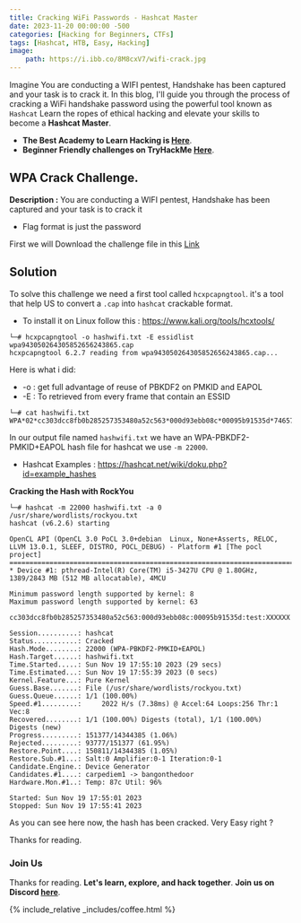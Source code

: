 ```yaml
---
title: Cracking WiFi Passwords - Hashcat Master
date: 2023-11-20 00:00:00 -500
categories: [Hacking for Beginners, CTFs]
tags: [Hashcat, HTB, Easy, Hacking]
image:
    path: https://i.ibb.co/8M8cxV7/wifi-crack.jpg
---
```


Imagine You are conducting a WIFI pentest, Handshake has been captured and your task is to crack it.  In this blog, I'll guide you through the process of cracking a WiFi handshake password using the powerful tool known as `Hashcat` Learn the ropes of ethical hacking and elevate your skills to become a **Hashcat Master**.

- **The Best Academy to Learn Hacking is [Here](https://affiliate.hackthebox.com/nenandjabhata)**.
- **Beginner Friendly challenges on TryHackMe [Here](https://tryhackme.com/signup?referrer=61e8a27ddd3f3b00496505d1)**.

## WPA Crack Challenge.
**Description :**
You are conducting a WIFI pentest, Handshake has been captured and your task is to crack it
- Flag format is just the password 

First we will Download the challenge file in this [Link](https://hubchallenges.s3-eu-west-1.amazonaws.com/Machines/wpa943050264305852656243865.cap)


## Solution
To solve this challenge we need a first tool called `hcxpcapngtool`. it's a tool that help US to convert a `.cap` into `hashcat` crackable format.
- To install it on Linux follow this : https://www.kali.org/tools/hcxtools/

```terminal
└─# hcxpcapngtool -o hashwifi.txt -E essidlist wpa943050264305852656243865.cap 
hcxpcapngtool 6.2.7 reading from wpa943050264305852656243865.cap...
```
Here is what i did:
- -o : get full advantage of reuse of PBKDF2 on PMKID and EAPOL
- -E : To  retrieved from every frame that contain an ESSID

```terminal
└─# cat hashwifi.txt 
WPA*02*cc303dcc8fb0b285257353480a52c563*000d93ebb08c*00095b91535d*74657374*54adc644966dc8423d44364a1de9ec22415522bd0555ee718f8a53b8d679470c*0103005ffe010900200000000000000001fe5f0c5b5423815f35fe606720bbb9466d8601a8b4493af4cf5a0317f38c83870000000000000000000000000000000000000000000000000000000000000000000000000000000000000000000000000000*05
```
In our output file named `hashwifi.txt` we have an WPA-PBKDF2-PMKID+EAPOL hash file for hashcat we use `-m 22000`.
- Hashcat Examples : https://hashcat.net/wiki/doku.php?id=example_hashes

**Cracking the Hash with RockYou**
```terminal
└─# hashcat -m 22000 hashwifi.txt -a 0 /usr/share/wordlists/rockyou.txt       
hashcat (v6.2.6) starting

OpenCL API (OpenCL 3.0 PoCL 3.0+debian  Linux, None+Asserts, RELOC, LLVM 13.0.1, SLEEF, DISTRO, POCL_DEBUG) - Platform #1 [The pocl project]
============================================================================================================================================
* Device #1: pthread-Intel(R) Core(TM) i5-3427U CPU @ 1.80GHz, 1389/2843 MB (512 MB allocatable), 4MCU

Minimum password length supported by kernel: 8
Maximum password length supported by kernel: 63

cc303dcc8fb0b285257353480a52c563:000d93ebb08c:00095b91535d:test:XXXXXX
                                                          
Session..........: hashcat
Status...........: Cracked
Hash.Mode........: 22000 (WPA-PBKDF2-PMKID+EAPOL)
Hash.Target......: hashwifi.txt
Time.Started.....: Sun Nov 19 17:55:10 2023 (29 secs)
Time.Estimated...: Sun Nov 19 17:55:39 2023 (0 secs)
Kernel.Feature...: Pure Kernel
Guess.Base.......: File (/usr/share/wordlists/rockyou.txt)
Guess.Queue......: 1/1 (100.00%)
Speed.#1.........:     2022 H/s (7.38ms) @ Accel:64 Loops:256 Thr:1 Vec:8
Recovered........: 1/1 (100.00%) Digests (total), 1/1 (100.00%) Digests (new)
Progress.........: 151377/14344385 (1.06%)
Rejected.........: 93777/151377 (61.95%)
Restore.Point....: 150811/14344385 (1.05%)
Restore.Sub.#1...: Salt:0 Amplifier:0-1 Iteration:0-1
Candidate.Engine.: Device Generator
Candidates.#1....: carpediem1 -> bangonthedoor
Hardware.Mon.#1..: Temp: 87c Util: 96%

Started: Sun Nov 19 17:55:01 2023
Stopped: Sun Nov 19 17:55:41 2023
```
As you can see here now, the hash has been cracked. Very Easy right ?

Thanks for reading.
### Join Us
Thanks for reading. **Let's learn, explore, and hack together**. **Join us on Discord [here](https://discord.gg/wBT9wr9ruG)**. 

{\% include_relative _includes/coffee.html \%}